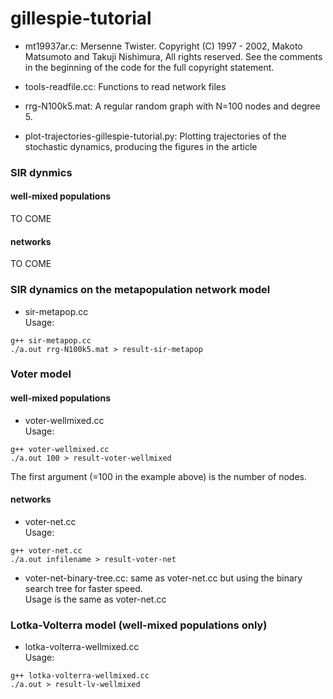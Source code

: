 # gillespie-tutorial

- mt19937ar.c: Mersenne Twister. Copyright (C) 1997 - 2002, Makoto Matsumoto and Takuji Nishimura,
   All rights reserved. See the comments in the beginning of the code for the full copyright statement.                         
- tools-readfile.cc: Functions to read network files
- rrg-N100k5.mat: A regular random graph with N=100 nodes and degree 5.

- plot-trajectories-gillespie-tutorial.py: Plotting trajectories of the stochastic dynamics, producing the figures in the article

### SIR dynmics ###
#### well-mixed populations ####

TO COME

#### networks ####

TO COME

### SIR dynamics on the metapopulation network model ###
- sir-metapop.cc  
Usage:
```
g++ sir-metapop.cc
./a.out rrg-N100k5.mat > result-sir-metapop
```

### Voter model ###
#### well-mixed populations ####
- voter-wellmixed.cc  
Usage:
```
g++ voter-wellmixed.cc
./a.out 100 > result-voter-wellmixed
```
The first argument (=100 in the example above) is the number of nodes.

#### networks ####
- voter-net.cc  
Usage:
```
g++ voter-net.cc
./a.out infilename > result-voter-net
```

- voter-net-binary-tree.cc: same as voter-net.cc but using the binary search tree for faster speed.  
Usage is the same as voter-net.cc

### Lotka-Volterra model (well-mixed populations only) ###
- lotka-volterra-wellmixed.cc  
Usage:
```
g++ lotka-volterra-wellmixed.cc
./a.out > result-lv-wellmixed
```

